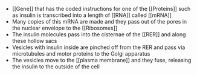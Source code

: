 - [[Gene]] that has the coded instructions for one of the [[Proteins]] such as insulin is transcribed into a length of [[RNA]] called [[mRNA]] 
- Many copies of this mRNA are made and they pass out of the pores in the nuclear envelope to the [[Ribosomes]]
- The insulin molecules pass into the cisternae of the [[RER]] and along these hollow sacs
- Vesicles with insulin inside are pinched off from the RER and pass via microtubules and motor proteins to the Golgi apparatus 
- The vesicles move to the [[plasma membrane]] and they fuse, releasing the insulin to the outside of the cell
